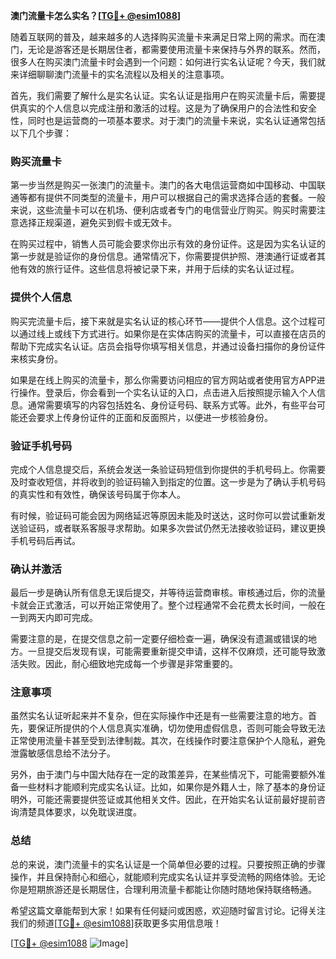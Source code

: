 **澳门流量卡怎么实名？[[TG💪+ @esim1088](https://t.me/s/esim1088)]**

随着互联网的普及，越来越多的人选择购买流量卡来满足日常上网的需求。而在澳门，无论是游客还是长期居住者，都需要使用流量卡来保持与外界的联系。然而，很多人在购买澳门流量卡时会遇到一个问题：如何进行实名认证呢？今天，我们就来详细聊聊澳门流量卡的实名流程以及相关的注意事项。

首先，我们需要了解什么是实名认证。实名认证是指用户在购买流量卡后，需要提供真实的个人信息以完成注册和激活的过程。这是为了确保用户的合法性和安全性，同时也是运营商的一项基本要求。对于澳门的流量卡来说，实名认证通常包括以下几个步骤：

### 购买流量卡

第一步当然是购买一张澳门的流量卡。澳门的各大电信运营商如中国移动、中国联通等都有提供不同类型的流量卡，用户可以根据自己的需求选择合适的套餐。一般来说，这些流量卡可以在机场、便利店或者专门的电信营业厅购买。购买时需要注意选择正规渠道，避免买到假卡或无效卡。

在购买过程中，销售人员可能会要求你出示有效的身份证件。这是因为实名认证的第一步就是验证你的身份信息。通常情况下，你需要提供护照、港澳通行证或者其他有效的旅行证件。这些信息将被记录下来，并用于后续的实名认证过程。

### 提供个人信息

购买完流量卡后，接下来就是实名认证的核心环节——提供个人信息。这个过程可以通过线上或线下方式进行。如果你是在实体店购买的流量卡，可以直接在店员的帮助下完成实名认证。店员会指导你填写相关信息，并通过设备扫描你的身份证件来核实身份。

如果是在线上购买的流量卡，那么你需要访问相应的官方网站或者使用官方APP进行操作。登录后，你会看到一个实名认证的入口，点击进入后按照提示输入个人信息。通常需要填写的内容包括姓名、身份证号码、联系方式等。此外，有些平台可能还会要求上传身份证件的正面和反面照片，以便进一步核验身份。

### 验证手机号码

完成个人信息提交后，系统会发送一条验证码短信到你提供的手机号码上。你需要及时查收短信，并将收到的验证码输入到指定的位置。这一步是为了确认手机号码的真实性和有效性，确保该号码属于你本人。

有时候，验证码可能会因为网络延迟等原因未能及时送达，这时你可以尝试重新发送验证码，或者联系客服寻求帮助。如果多次尝试仍然无法接收验证码，建议更换手机号码后再试。

### 确认并激活

最后一步是确认所有信息无误后提交，并等待运营商审核。审核通过后，你的流量卡就会正式激活，可以开始正常使用了。整个过程通常不会花费太长时间，一般在一到两天内即可完成。

需要注意的是，在提交信息之前一定要仔细检查一遍，确保没有遗漏或错误的地方。一旦提交后发现有误，可能需要重新提交申请，这样不仅麻烦，还可能导致激活失败。因此，耐心细致地完成每一个步骤是非常重要的。

### 注意事项

虽然实名认证听起来并不复杂，但在实际操作中还是有一些需要注意的地方。首先，要保证所提供的个人信息真实准确，切勿使用虚假信息，否则可能会导致无法正常使用流量卡甚至受到法律制裁。其次，在线操作时要注意保护个人隐私，避免泄露敏感信息给不法分子。

另外，由于澳门与中国大陆存在一定的政策差异，在某些情况下，可能需要额外准备一些材料才能顺利完成实名认证。比如，如果你是外籍人士，除了基本的身份证明外，可能还需要提供签证或其他相关文件。因此，在开始实名认证前最好提前咨询清楚具体要求，以免耽误进度。

### 总结

总的来说，澳门流量卡的实名认证是一个简单但必要的过程。只要按照正确的步骤操作，并且保持耐心和细心，就能顺利完成实名认证并享受流畅的网络体验。无论你是短期旅游还是长期居住，合理利用流量卡都能让你随时随地保持联络畅通。

希望这篇文章能帮到大家！如果有任何疑问或困惑，欢迎随时留言讨论。记得关注我们的频道[[TG💪+ @esim1088](https://t.me/s/esim1088)]获取更多实用信息哦！

[[TG💪+ @esim1088](https://t.me/s/esim1088) ![Image](https://i.postimg.cc/4NQfJmqS/Snipaste-2025-05-13-00-14-12.png)]